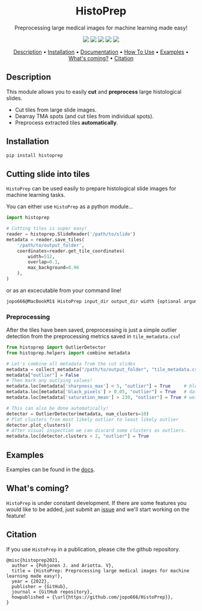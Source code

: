<div align="center">

# HistoPrep
Preprocessing large medical images for machine learning made easy!

<p align="center">
    <a href="#version" alt="Version">
        <img src="https://img.shields.io/pypi/v/histoprep"/></a>
    <a href="#licence" alt="Licence">
        <img src="https://img.shields.io/github/license/jopo666/HistoPrep"/></a>
    <a href="#docs" alt="Docs">
        <img src="https://img.shields.io/readthedocs/histoprep"/></a>
    <a href="#issues" alt="Issues">
        <img src="https://img.shields.io/github/issues/jopo666/HistoPrep"/></a>
    <a href="#activity" alt="Activity">
        <img src="https://img.shields.io/github/last-commit/jopo666/HistoPrep"/></a>
</p>

<p align="center">
  <a href="#description">Description</a> •
  <a href="#installation">Installation</a> •
  <a href="https://github.io/jopo666/HistoPrep/">Documentation</a> •
  <a href="#how-to-use">How To Use</a> •
  <a href="#examples">Examples</a> •
  <a href="#whats-coming">What's coming?</a> •
  <a href="#citation">Citation</a>
</p>

</div>


## Description

This module allows you to easily **cut** and **preprocess** large histological slides.

- Cut tiles from large slide images.
- Dearray TMA spots (and cut tiles from individual spots).
- Preprocess extracted tiles **automatically**.

## Installation 

```bash 
pip install histoprep
```

## Cutting slide into tiles

``HistoPrep`` can be used easily to prepare histological slide images for machine learning tasks.

You can either use `HistoPrep` as a python module...

```python
import histoprep

# Cutting tiles is super easy!
reader = histoprep.SlideReader('/path/to/slide')
metadata = reader.save_tiles(
    '/path/to/output_folder',
    coordinates=reader.get_tile_coordinates(
        width=512, 
        overlap=0.1, 
        max_background=0.96
    ),
)
```
or as an excecutable from your command line!

```bash
jopo666@MacBookM1$ HistoPrep input_dir output_dir width {optional arguments}
```

### Preprocessing

After the tiles have been saved, preprocessing is just a simple outlier detection from the preprocessing metrics saved in `tile_metadata.csv`!

```python
from histoprep import OutlierDetector
from histoprep.helpers import combine metadata

# Let's combine all metadata from the cut slides
metadata = collect_metadata("/path/to/output_folder", "tile_metadata.csv")
metadata["outlier"] = False 
# Then mark any outlying values!
metadata.loc[metadata['sharpness_max'] < 5, "outlier"] = True     # blurry
metadata.loc[metadata['black_pixels'] > 0.05, "outlier"] = True   # data loss
metadata.loc[metadata['saturation_mean'] > 230, "outlier"] = True # weird blue shit

# This can also be done automatically!
detector = OutlierDetector(metadata, num_clusters=10)
# Plot clusters from most likely outlier to least likely outlier
detector.plot_clusters()
# After visual inspection we can discard some clusters as outliers.
metadata.loc[detector.clusters < 2, "outlier"] = True 
```

## Examples

Examples can be found in the [docs](https://github.io/jopo666/HistoPrep/).

## What's coming?

`HistoPrep` is under constant development. If there are some features you would like to be added, just submit an [issue](https://github.com/jopo666/HistoPrep/issues) and we'll start working on the feature!

## Citation

If you use `HistoPrep` in a publication, please cite the github repository.

```
@misc{histoprep2021,
  author = {Pohjonen J. and Ariotta. V},
  title = {HistoPrep: Preprocessing large medical images for machine learning made easy!},
  year = {2022},
  publisher = {GitHub},
  journal = {GitHub repository},
  howpublished = {\url{https://github.com/jopo666/HistoPrep}},
}
```